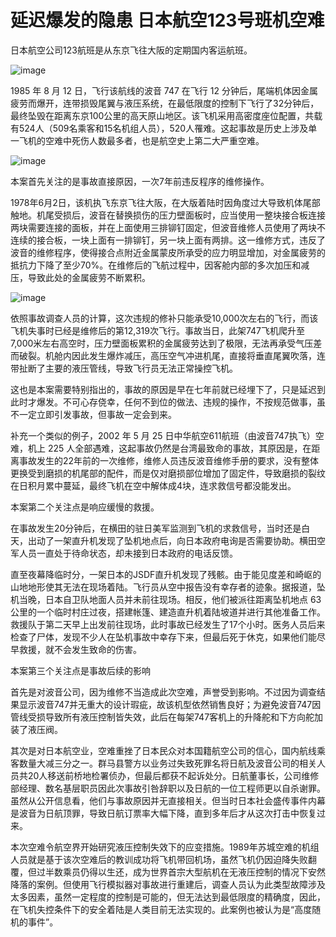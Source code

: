 # 延迟爆发的隐患 日本航空123号班机空难

日本航空公司123航班是从东京飞往大阪的定期国内客运航班。

![image](https://github.com/user-attachments/assets/7f5f5b72-5447-4bcc-928a-978cc16e22a4)


1985 年 8 月 12 日，飞行该航线的波音 747 在飞行 12 分钟后，尾端机体因金属疲劳而爆开，连带损毁尾翼与液压系统，在最低限度的控制下飞行了32分钟后，最终坠毁在距离东京100公里的高天原山地区。该飞机采用高密度座位配置，共载有524人（509名乘客和15名机组人员），520人罹难。这起事故是历史上涉及单一飞机的空难中死伤人数最多者，也是航空史上第二大严重空难。

![image](https://github.com/user-attachments/assets/a6d1fc06-2020-4a00-b3cb-25cc88427ff8)


本案首先关注的是事故直接原因，一次7年前违反程序的维修操作。

1978年6月2日，该机执飞东京飞往大阪，在大版着陆时因角度过大导致机体尾部触地。机尾受损后，波音在替换损伤的压力壁面板时，应当使用一整块接合板连接两块需要连接的面板，并在上面使用三排铆钉固定，但波音维修人员使用了两块不连续的接合板，一块上面有一排铆钉，另一块上面有两排。这一维修方式，违反了波音的维修程序，使得接合点附近金属蒙皮所承受的应力明显增加，对金属疲劳的抵抗力下降了至少70%。在维修后的飞航过程中，因客舱内部的多次加压和减压，导致此处的金属疲劳不断累积。

![image](https://github.com/user-attachments/assets/f2ea2bfa-316d-4895-a6aa-cf70a7883a76)


依照事故调查人员的计算，这次违规的修补只能承受10,000次左右的飞行，而该飞机失事时已经是维修后的第12,319次飞行。事故当日，此架747飞机爬升至7,000米左右高空时，压力壁面板累积的金属疲劳达到了极限，无法再承受气压差而破裂。机舱内因此发生爆炸减压，高压空气冲进机尾，直接将垂直尾翼吹落，连带扯断了主要的液压管线，导致飞行员无法正常操控飞机。

这也是本案需要特别指出的，事故的原因是早在七年前就已经埋下了，只是延迟到此时才爆发。不可心存侥幸，任何不到位的做法、违规的操作，不按规范做事，虽不一定立即引发事故，但事故一定会到来。

补充一个类似的例子，2002 年 5 月 25 日中华航空611航班（由波音747执飞）空难，机上 225 人全部遇难，这起事故仍然是台湾最致命的事故，其原因是，在距离事故发生的22年前的一次维修，维修人员违反波音维修手册的要求，没有整体更换受到磨损的机尾部的配件，而是仅对磨损部位增加了固定件，导致磨损的裂纹在日积月累中蔓延，最终飞机在空中解体成4块，连求救信号都没能发出。

本案第二个关注点是响应缓慢的救援。

在事故发生20分钟后，在横田的驻日美军监测到飞机的求救信号，当时还是白天，出动了一架直升机发现了坠机地点后，向日本政府电询是否需要协助。横田空军人员一直处于待命状态，却未接到日本政府的电话反馈。

直至夜幕降临时分，一架日本的JSDF直升机发现了残骸。由于能见度差和崎岖的山地地形使其无法在现场着陆。飞行员从空中报告没有幸存者的迹象。据报道，坠机当晚，日本自卫队地面人员并未前往现场。相反，他们被派往距离坠机地点 63 公里的一个临时村庄过夜，搭建帐篷、建造直升机着陆坡道并进行其他准备工作。救援队于第二天早上出发前往现场，此时事故已经发生了17个小时。医务人员后来检查了尸体，发现不少人在坠机事故中幸存下来，但最后死于休克，如果他们能尽早救援，就不会发生致命的伤害。

本案第三个关注点是事故后续的影响

首先是对波音公司，因为维修不当造成此次空难，声誉受到影响。不过因为调查结果显示波音747并无重大的设计瑕疵，故该机型依然销售良好；为避免波音747因管线受损导致所有液压控制皆失效，此后在每架747客机上的升降舵和下方向舵加装了液压阀。

其次是对日本航空业，空难重挫了日本民众对本国籍航空公司的信心，国内航线乘客数量大减三分之一。群马县警方以业务过失致死罪名将日航及波音公司的相关人员共20人移送前桥地检署侦办，但最后都获不起诉处分。日航董事长，公司维修部经理、数名基层职员因此次事故引咎辞职以及日航的一位工程师更以自杀谢罪。虽然从公开信息看，他们与事故原因并无直接相关。但当时日本社会盛传事件内幕是波音为日航顶罪，导致日航订票率大幅下降，直到多年后才从这次打击中恢复过来。

本次空难令航空界开始研究液压控制失效下的应变措施。1989年苏城空难的机组人员就是基于该次空难后的教训成功将飞机带回机场，虽然飞机仍因迫降失败翻覆，但过半数乘员仍得以生还，成为世界首宗大型航机在无液压控制的情况下安然降落的案例。但使用飞行模拟器对事故进行重建后，调查人员认为此类型故障涉及太多因素，虽然一定程度的控制是可能的，但无法达到最低限度的精确度，因此，在飞机失控条件下的安全着陆是人类目前无法实现的。此案例也被认为是“高度随机的事件”。




